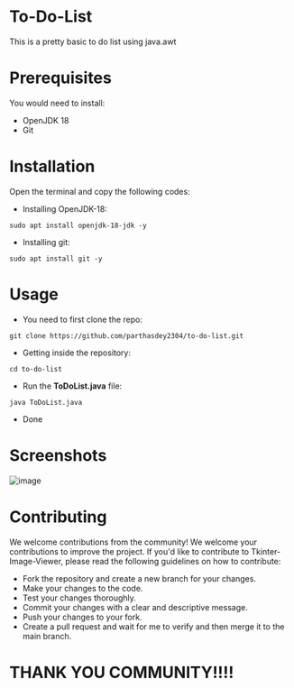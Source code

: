 # To-Do-List
This is a pretty basic to do list using java.awt

# Prerequisites
You would need to install:
+ OpenJDK 18
+ Git

# Installation
Open the terminal and copy the following codes:
+ Installing OpenJDK-18:
```
sudo apt install openjdk-18-jdk -y
```

+ Installing git:
```
sudo apt install git -y
```

# Usage
+ You need to first clone the repo:
```
git clone https://github.com/parthasdey2304/to-do-list.git
```

+ Getting inside the repository:
```
cd to-do-list
```

+ Run the **ToDoList.java** file:
```
java ToDoList.java
```

+ Done 

# Screenshots
![image](https://user-images.githubusercontent.com/131694386/236686053-c97e0acb-075d-42cf-bc44-f8a92fba4e89.png)

# Contributing
We welcome contributions from the community! We welcome your contributions to improve the project. If you'd like to contribute to Tkinter-Image-Viewer, please read the following guidelines on how to contribute:
+ Fork the repository and create a new branch for your changes.
+ Make your changes to the code.
+ Test your changes thoroughly.
+ Commit your changes with a clear and descriptive message.
+ Push your changes to your fork.
+ Create a pull request and wait for me to verify and then merge it to the main branch.

# THANK YOU COMMUNITY!!!!
 
